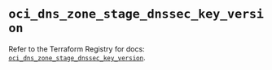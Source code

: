 # `oci_dns_zone_stage_dnssec_key_version`

Refer to the Terraform Registry for docs: [`oci_dns_zone_stage_dnssec_key_version`](https://registry.terraform.io/providers/hashicorp/oci/7.19.0/docs/resources/dns_zone_stage_dnssec_key_version).

